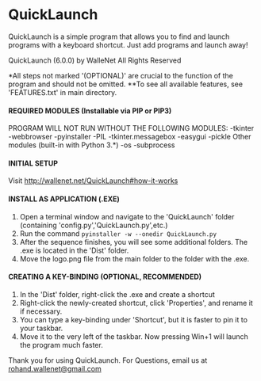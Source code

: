 # QuickLaunch
QuickLaunch is a simple program that allows you to find and launch programs with a keyboard shortcut. Just add programs and launch away!

QuickLaunch (6.0.0) by WalleNet
All Rights Reserved

*All steps not marked '(OPTIONAL)' are crucial to the function of the program and should not be omitted.
**To see all available features, see 'FEATURES.txt' in main directory.

#### REQUIRED MODULES (Installable via PIP or PIP3) ###
PROGRAM WILL NOT RUN WITHOUT THE FOLLOWING MODULES:
-tkinter
-webbrowser
-pyinstaller
-PIL
-tkinter.messagebox
-easygui
-pickle
Other modules (built-in with Python 3.*)
-os
-subprocess

#### INITIAL SETUP ####
Visit http://wallenet.net/QuickLaunch#how-it-works

#### INSTALL AS APPLICATION (.EXE) ####
1. Open a terminal window and navigate to the 'QuickLaunch' folder (containing 'config.py','QuickLaunch.py',etc.)
2. Run the command `pyinstaller -w --onedir QuickLaunch.py`
3. After the sequence finishes, you will see some additional folders. The .exe is located in the 'Dist' folder.
4. Move the logo.png file from the main folder to the folder with the .exe.

#### CREATING A KEY-BINDING (OPTIONAL, RECOMMENDED) ####
1. In the 'Dist' folder, right-click the .exe and create a shortcut
2. Right-click the newly-created shortcut, click 'Properties', and rename it if necessary.
3. You can type a key-binding under 'Shortcut', but it is faster to pin it to your taskbar.
4. Move it to the very left of the taskbar. Now pressing Win+1 will launch the program much faster.

Thank you for using QuickLaunch.
For Questions, email us at rohand.wallenet@gmail.com
